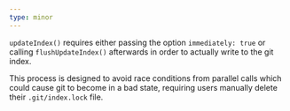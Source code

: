```yaml
---
type: minor
---
```


`updateIndex()` requires either passing the option `immediately: true` or calling `flushUpdateIndex()` afterwards in order to actually write to the git index.

This process is designed to avoid race conditions from parallel calls which could cause git to become in a bad state, requiring users manually delete their `.git/index.lock` file.

